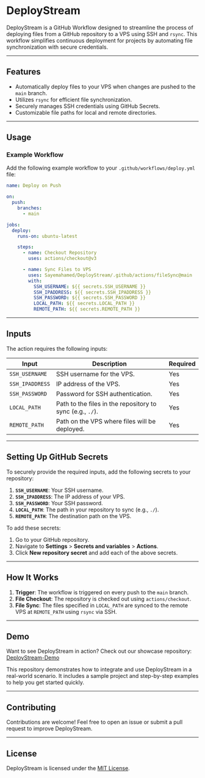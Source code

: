 # **DeployStream**

DeployStream is a GitHub Workflow designed to streamline the process of deploying files from a GitHub repository to a VPS using SSH and `rsync`. This workflow simplifies continuous deployment for projects by automating file synchronization with secure credentials.

---

## **Features**
- Automatically deploy files to your VPS when changes are pushed to the `main` branch.
- Utilizes `rsync` for efficient file synchronization.
- Securely manages SSH credentials using GitHub Secrets.
- Customizable file paths for local and remote directories.

---

## **Usage**

### **Example Workflow**
Add the following example workflow to your `.github/workflows/deploy.yml` file:

```yaml
name: Deploy on Push

on:
  push:
    branches:
      - main

jobs:
  deploy:
    runs-on: ubuntu-latest

    steps:
      - name: Checkout Repository
        uses: actions/checkout@v3

      - name: Sync Files to VPS
        uses: Sayemahamed/DeployStream/.github/actions/fileSync@main 
        with:
          SSH_USERNAME: ${{ secrets.SSH_USERNAME }}
          SSH_IPADDRESS: ${{ secrets.SSH_IPADDRESS }}
          SSH_PASSWORD: ${{ secrets.SSH_PASSWORD }}
          LOCAL_PATH: ${{ secrets.LOCAL_PATH }}
          REMOTE_PATH: ${{ secrets.REMOTE_PATH }}
```

---

## **Inputs**
The action requires the following inputs:

| Input          | Description                           | Required |
|----------------|---------------------------------------|----------|
| `SSH_USERNAME` | SSH username for the VPS.            | Yes      |
| `SSH_IPADDRESS`| IP address of the VPS.               | Yes      |
| `SSH_PASSWORD` | Password for SSH authentication.     | Yes      |
| `LOCAL_PATH`   | Path to the files in the repository to sync (e.g., `./`). | Yes      |
| `REMOTE_PATH`  | Path on the VPS where files will be deployed. | Yes      |

---

## **Setting Up GitHub Secrets**
To securely provide the required inputs, add the following secrets to your repository:

1. **`SSH_USERNAME`**: Your SSH username.
2. **`SSH_IPADDRESS`**: The IP address of your VPS.
3. **`SSH_PASSWORD`**: Your SSH password.
4. **`LOCAL_PATH`**: The path in your repository to sync (e.g., `./`).
5. **`REMOTE_PATH`**: The destination path on the VPS.

To add these secrets:
1. Go to your GitHub repository.
2. Navigate to **Settings** > **Secrets and variables** > **Actions**.
3. Click **New repository secret** and add each of the above secrets.

---

## **How It Works**
1. **Trigger**: The workflow is triggered on every push to the `main` branch.
2. **File Checkout**: The repository is checked out using `actions/checkout`.
3. **File Sync**: The files specified in `LOCAL_PATH` are synced to the remote VPS at `REMOTE_PATH` using `rsync` via SSH.

---

## **Demo**

Want to see DeployStream in action? Check out our showcase repository: [DeployStream-Demo](https://github.com/mmtq/DeployStream-Demo)  

This repository demonstrates how to integrate and use DeployStream in a real-world scenario. It includes a sample project and step-by-step examples to help you get started quickly.  


---


## **Contributing**
Contributions are welcome! Feel free to open an issue or submit a pull request to improve DeployStream.

---

## **License**
DeployStream is licensed under the [MIT License](LICENSE).

